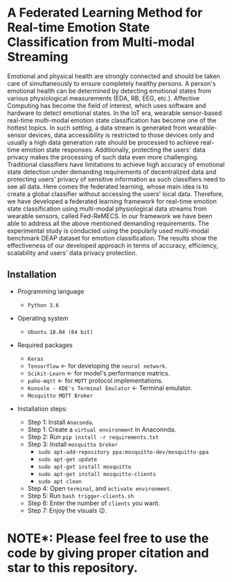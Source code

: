 # A Federated Learning Method for Real-time Emotion State Classification from Multi-modal Streaming

Emotional and physical health are strongly connected and should be taken care of simultaneously to ensure completely healthy persons. A person's emotional health can be determined by detecting emotional states from various physiological measurements (EDA, RB, EEG, etc.). Affective Computing has become the field of interest, which uses software and hardware to detect emotional states. In the IoT era, wearable sensor-based real-time multi-modal emotion state classification has become one of the hottest topics. In such setting, a data stream is generated from wearable-sensor devices, data accessibility is restricted to those devices only and usually a high data generation rate should be processed to achieve real-time emotion state responses. Additionally, protecting the users' data privacy makes the processing of such data even more challenging. Traditional classifiers have limitations to achieve high accuracy of emotional state detection under demanding requirements of decentralized data and protecting users' privacy of sensitive information as such classifiers need to see all data. Here comes the federated learning, whose main idea is to create a global classifier without accessing the users' local data. Therefore, we have developed a federated learning framework for real-time emotion state classification using multi-modal physiological data streams from wearable sensors, called Fed-ReMECS. In our framework we have been able to address all the above mentioned demanding requirements. The experimental study is conducted using the popularly used multi-modal benchmark DEAP dataset for emotion classification. The results show the effectiveness of our developed approach in terms of accuracy, efficiency, scalability and users' data privacy protection.


## Installation 
- Programming language
  - `Python 3.6`

- Operating system
  - `Ubuntu 18.04 (64 bit)` 

- Required packages
  - `Keras` 
  - `Tensorflow` &#8592; for developing the `neural network`.
  - `Scikit-Learn` &#8592; for model's performance matrics. 
  - `paho-mqtt` &#8592; for `MQTT` protocol implementations. 
  - `Konsole - KDE's Terminal Emulator` &#8592; Terminal emulator.
  -  `Mosquitto MQTT Broker`
  
- Installation steps:
  - Step 1: Install `Anaconda`. 
  - Step 1: Create a `virtual environment` in Anaconnda.
  - Step 2: Run `pip install -r requirements.txt`
  - Step 3: Install `mosquitto broker`
      - `sudo apt-add-repository ppa:mosquitto-dev/mosquitto-ppa`
      - `sudo apt-get update`
      - `sudo apt-get install mosquitto`
      - `sudo apt-get install mosquitto-clients`
      - `sudo apt clean`
  - Step 4: Open `terminal`, and `activate environment`.
  - Step 5: Run `bash trigger-clients.sh`
  - Step 6: Enter the number of `clients` you want. 
  - Step 7: Enjoy the visuals :wink:.


# NOTE*: Please feel free to use the code by giving proper citation and star to this repository.
